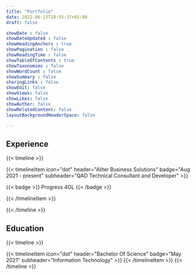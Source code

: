 ```yaml
---
title: "Portfolio"
date: 2022-06-13T20:55:37+01:00
draft: false

showDate : false
showDateUpdated : false
showHeadingAnchors : true
showPagination : false
showReadingTime : false
showTableOfContents : true
showTaxonomies : false 
showWordCount : false
showSummary : false
sharingLinks : false
showEdit: false
showViews: false
showLikes: false
showAuthor: false
showRelatedContent: false
layoutBackgroundHeaderSpace: false

---
```


## Experience

{{< timeline >}}

{{< timelineItem icon="dot" header="Aliter Business Solutions" badge="Aug 2021 - present" subheader="QAD Technical Consultant and Developer" >}}

{{< badge >}}
Progress 4GL
{{< /badge >}}

{{< /timelineItem >}}

{{< /timeline >}}

## Education
{{< timeline >}}

{{< timelineItem icon="dot" header="Bachelor Of Science" badge="May 2021" subheader="Information Technology" >}}
{{< /timelineItem >}}
{{< /timeline >}}
